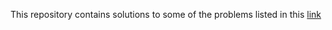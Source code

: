 This repository contains solutions to some of the problems listed in this [link](http://profile.iiita.ac.in/bibhas.ghoshal/lab_files/lab1.pdf)	
